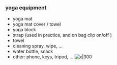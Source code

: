 ### yoga equipment
- yoga mat
- yoga mat cover / towel
- yoga block
- strap (used in practice, and on bag clip on/off )
- towel
- cleaning spray, wipe, ...
- water bottle, snack
- other: phone, keys, tripod, ...
![x|300](https://3pmedia.leroymerlin.co.za/SOURCE/db19671a70dc40ea9a78fcf2d8573dcd)